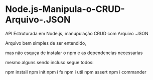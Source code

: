# Node.js-Manipula-o-CRUD-Arquivo-.JSON
API Estruturada em Node.js, manupulação CRUD com Arquivo .JSON 

Arquivo bem simples de ser entendido,

mas não esquça de instalar o npm e as dependencias necessarias 

mesmo alguns sendo incluso segue todos:

npm install
npm init
npm i fs
npm i util
npm assert
npm i commander
